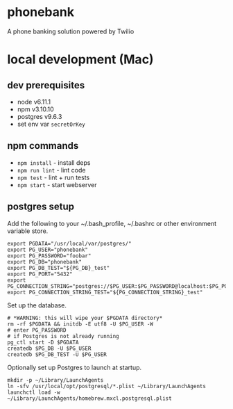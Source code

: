 # phonebank
A phone banking solution powered by Twilio

# local development (Mac)

## dev prerequisites
- node v6.11.1
- npm v3.10.10
- postgres v9.6.3
- set env var `secretOrKey`

## npm commands
- `npm install` - install deps
- `npm run lint` - lint code 
- `npm test` - lint + run tests
- `npm start` - start webserver

## postgres setup
Add the following to your ~/.bash_profile, ~/.bashrc or other environment variable store.
``` 
export PGDATA="/usr/local/var/postgres/"
export PG_USER="phonebank"
export PG_PASSWORD="foobar"
export PG_DB="phonebank"
export PG_DB_TEST="${PG_DB}_test"
export PG_PORT="5432"
export PG_CONNECTION_STRING="postgres://$PG_USER:$PG_PASSWORD@localhost:$PG_PORT/$PG_DB"
export PG_CONNECTION_STRING_TEST="${PG_CONNECTION_STRING}_test"
```

Set up the database.
```
# *WARNING: this will wipe your $PGDATA directory*
rm -rf $PGDATA && initdb -E utf8 -U $PG_USER -W
# enter PG_PASSWORD
# if Postgres is not already running
pg_ctl start -D $PGDATA
createdb $PG_DB -U $PG_USER
createdb $PG_DB_TEST -U $PG_USER
```

Optionally set up Postgres to launch at startup.
```
mkdir -p ~/Library/LaunchAgents
ln -sfv /usr/local/opt/postgresql/*.plist ~/Library/LaunchAgents
launchctl load -w ~/Library/LaunchAgents/homebrew.mxcl.postgresql.plist
```
